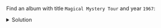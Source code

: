 Find an album with title `Magical Mystery Tour` and year `1967`:

<details>
  <summary>Solution</summary>

```
SELECT *
FROM albums_by_title
WHERE title = 'Magical Mystery Tour'
  AND year  = 1967;
```{{execute}}

</details>
